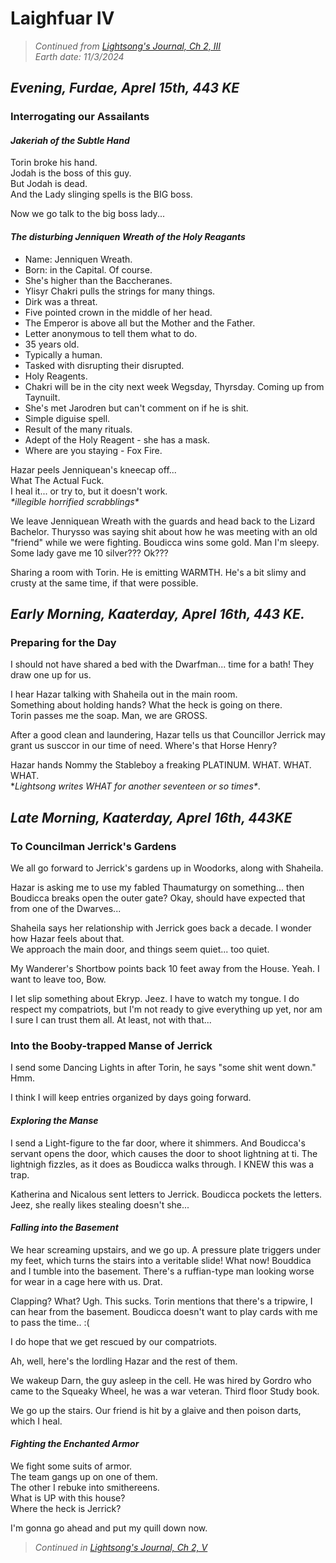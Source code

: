 # Laighfuar IV

> _Continued from [Lightsong's Journal, Ch 2, III](Journal-2-III.md)_  
> _Earth date: 11/3/2024_  

## _Evening, Furdae, Aprel 15th, 443 KE_

### Interrogating our Assailants

#### _Jakeriah of the Subtle Hand_
Torin broke his hand.  
Jodah is the boss of this guy.  
But Jodah is dead.  
And the Lady slinging spells is the BIG boss. 

Now we go talk to the big boss lady...

#### _The disturbing Jenniquen Wreath of the Holy Reagants_

- Name: Jenniquen Wreath.
- Born: in the Capital. Of course.
- She's higher than the Baccheranes.
- Ylisyr Chakri pulls the strings for many things.
- Dirk was a threat.
- Five pointed crown in the middle of her head.
- The Emperor is above all but the Mother and the Father.
- Letter anonymous to tell them what to do.
- 35 years old. 
- Typically a human.
- Tasked with disrupting their disrupted.
- Holy Reagents.
- Chakri will be in the city next week Wegsday, Thyrsday. Coming up from Taynuilt.
- She's met Jarodren but can't comment on if he is shit.
- Simple diguise spell.
- Result of the many rituals. 
- Adept of the Holy Reagent - she has a mask.
- Where are you staying - Fox Fire.

Hazar peels Jenniquean's kneecap off...  
What The Actual Fuck.  
I heal it... or try to, but it doesn't work.  
*\*illegible horrified scrabblings\**

We leave Jenniquean Wreath with the guards and head back to the Lizard Bachelor.
Thurysso was saying shit about how he was meeting with an old "friend" while we were fighting.
Boudicca wins some gold. Man I'm sleepy. Some lady gave me 10 silver??? Ok???

Sharing a room with Torin. He is emitting WARMTH. He's a bit slimy and crusty at the same time, if that were possible.

## _Early Morning, Kaaterday, Aprel 16th, 443 KE._

### Preparing for the Day
I should not have shared a bed with the Dwarfman... time for a bath!
They draw one up for us.

I hear Hazar talking with Shaheila out in the main room.  
Something about holding hands? What the heck is going on there.  
Torin passes me the soap. Man, we are GROSS.

After a good clean and laundering, Hazar tells us that Councillor Jerrick may grant us susccor in our time of need.
Where's that Horse Henry?

Hazar hands Nommy the Stableboy a freaking PLATINUM. WHAT. WHAT. WHAT.   
\**Lightsong writes WHAT for another seventeen or so times\**.

## _Late Morning, Kaaterday, Aprel 16th, 443KE_

### To Councilman Jerrick's Gardens
We all go forward to Jerrick's gardens up in Woodorks, along with Shaheila.

Hazar is asking me to use my fabled Thaumaturgy on something... then Boudicca breaks open the outer gate? Okay, should have expected that from one of the Dwarves...

Shaheila says her relationship with Jerrick goes back a decade. I wonder how Hazar feels about that.  
We approach the main door, and things seem quiet... too quiet.

My Wanderer's Shortbow points back 10 feet away from the House.  Yeah. I want to leave too, Bow.

I let slip something about Ekryp. Jeez. I have to watch my tongue. I do respect my compatriots, but I'm not ready to give everything up yet, nor am I sure I can trust them all. At least, not with that...

### Into the Booby-trapped Manse of Jerrick
I send some Dancing Lights in after Torin, he says "some shit went down."
Hmm. 

I think I will keep entries organized by days going forward.

#### _Exploring the Manse_
I send a Light-figure to the far door, where it shimmers. 
And Boudicca's servant opens the door, which causes the door to shoot lightning at ti. The lightnigh fizzles, as it does as Boudicca walks through. I KNEW this was a trap.

Katherina and Nicalous sent letters to Jerrick. Boudicca pockets the letters. Jeez, she really likes stealing doesn't she...

#### _Falling into the Basement_
We hear screaming upstairs, and we go up. A pressure plate triggers under my feet, which turns the stairs into a veritable slide! What now! Bouddica and I tumble into the basement. There's a ruffian-type man looking worse for wear in a cage here with us. Drat. 

Clapping? What? Ugh. This sucks.
Torin mentions that there's a tripwire, I can hear from the basement. 
Boudicca doesn't want to play cards with me to pass the time.. :( 

I do hope that we get rescued by our compatriots.

Ah, well, here's the lordling Hazar and the rest of them.

We wakeup Darn, the guy asleep in the cell. He was hired by Gordro who came to the Squeaky Wheel, he was a war veteran. Third floor Study book.

We go up the stairs. Our friend is hit by a glaive and then poison darts, which I heal. 

#### _Fighting the Enchanted Armor_
We fight some suits of armor.   
The team gangs up on one of them.   
The other I rebuke into smithereens.    
What is UP with this house?  
 Where the heck is Jerrick?

I'm gonna go ahead and put my quill down now.

> _Continued in [Lightsong's Journal, Ch 2, V](Journal-2-V.md)_